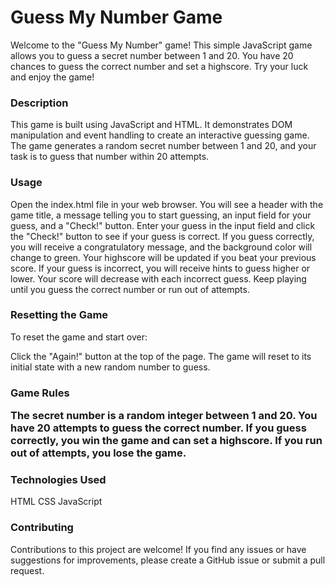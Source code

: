 # Guess My Number Game
<div>
  <p>Welcome to the "Guess My Number" game! This simple JavaScript game allows you to guess a secret number between 1 and 20. You have 20 chances to guess the correct number and set a highscore. Try your luck and enjoy the game!

<h3>Description</h3>
This game is built using JavaScript and HTML. It demonstrates DOM manipulation and event handling to create an interactive guessing game. The game generates a random secret number between 1 and 20, and your task is to guess that number within 20 attempts.

<h3>Usage</h3>
Open the index.html file in your web browser.
You will see a header with the game title, a message telling you to start guessing, an input field for your guess, and a "Check!" button.
Enter your guess in the input field and click the "Check!" button to see if your guess is correct.
If you guess correctly, you will receive a congratulatory message, and the background color will change to green.
Your highscore will be updated if you beat your previous score.
If your guess is incorrect, you will receive hints to guess higher or lower.
Your score will decrease with each incorrect guess.
Keep playing until you guess the correct number or run out of attempts.

<h3>Resetting the Game</h3>
To reset the game and start over:

Click the "Again!" button at the top of the page.
The game will reset to its initial state with a new random number to guess.
<h3>Game Rules</h>

The secret number is a random integer between 1 and 20.
You have 20 attempts to guess the correct number.
If you guess correctly, you win the game and can set a highscore.
If you run out of attempts, you lose the game.
<h3>Technologies Used</h3>
HTML
CSS
JavaScript
<h3>Contributing</h3>
Contributions to this project are welcome! If you find any issues or have suggestions for improvements, please create a GitHub issue or submit a pull request.
</p>
</div>
